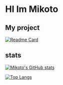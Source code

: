 # HI Im Mikoto

## My project
[![Readme Card](https://github-readme-stats.vercel.app/api/pin/?username=mikoto2464&repo=pixiv)](https://github.com/mikoto2464/pixiv)

## stats
[![Mikoto's GitHub stats](https://github-readme-stats.vercel.app/api?username=mikoto2464)](https://github.com/anuraghazra/github-readme-stats)

[![Top Langs](https://github-readme-stats.vercel.app/api/top-langs/?username=mikoto2464&layout=compact)](https://github.com/anuraghazra/github-readme-stats)
